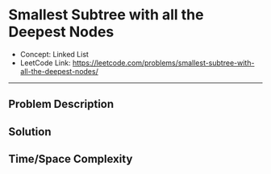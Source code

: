 # Smallest Subtree with all the Deepest Nodes

- Concept: Linked List
- LeetCode Link: https://leetcode.com/problems/smallest-subtree-with-all-the-deepest-nodes/

---

## Problem Description

## Solution

## Time/Space Complexity


